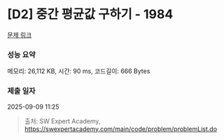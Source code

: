 # [D2] 중간 평균값 구하기 - 1984 

[문제 링크](https://swexpertacademy.com/main/code/problem/problemDetail.do?contestProbId=AV5Pw_-KAdcDFAUq) 

### 성능 요약

메모리: 26,112 KB, 시간: 90 ms, 코드길이: 666 Bytes

### 제출 일자

2025-09-09 11:25



> 출처: SW Expert Academy, https://swexpertacademy.com/main/code/problem/problemList.do